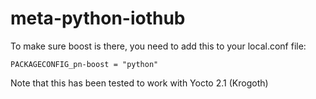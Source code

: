 # meta-python-iothub

To make sure boost is there, you need to add this to your local.conf file:


```
PACKAGECONFIG_pn-boost = "python"
```

Note that this has been tested to work with Yocto 2.1 (Krogoth)
